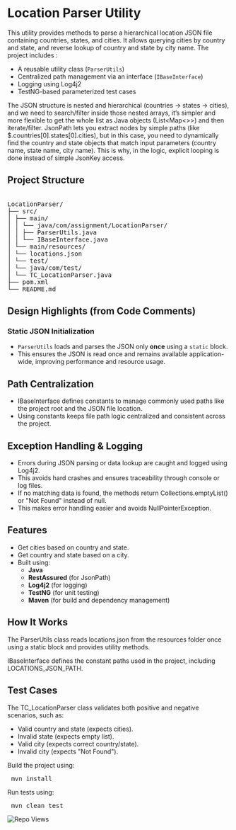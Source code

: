 # Location Parser Utility

This utility provides methods to parse a hierarchical location JSON file containing countries, states, and cities. It allows querying cities by country and state, and reverse lookup of country and state by city name. The project includes :

- A reusable utility class (`ParserUtils`)
- Centralized path management via an interface (`IBaseInterface`)
- Logging using Log4j2
- TestNG-based parameterized test cases

The JSON structure is nested and hierarchical (countries → states → cities), and we need to search/filter inside those nested arrays, it’s simpler and more flexible to get the whole list as Java objects (List<Map<>>) and then iterate/filter.
JsonPath lets you extract nodes by simple paths (like $.countries[0].states[0].cities), but in this case, you need to dynamically find the country and state objects that match input parameters (country name, state name, city name). This is why, in the logic, explicit looping is done instead of simple JsonKey access.


##  Project Structure

<pre> 
LocationParser/
├── src/
│ ├── main/
│ │ └── java/com/assignment/LocationParser/
│ │ ├── ParserUtils.java
│ │ └── IBaseInterface.java
│ └── main/resources/
│ └── locations.json
│ └── test/
│ └── java/com/test/
│ └── TC_LocationParser.java
├── pom.xml
└── README.md
</pre>

##  Design Highlights (from Code Comments)

###  Static JSON Initialization

- `ParserUtils` loads and parses the JSON only **once** using a `static` block.
- This ensures the JSON is read once and remains available application-wide, improving performance and resource usage.

## Path Centralization
 - IBaseInterface defines constants to manage commonly used paths like the project root and the JSON file location.
 - Using constants keeps file path logic centralized and consistent across the project.

## Exception Handling & Logging
- Errors during JSON parsing or data lookup are caught and logged using Log4j2.
- This avoids hard crashes and ensures traceability through console or log files.
- If no matching data is found, the methods return Collections.emptyList() or "Not Found" instead of null.
- This makes error handling easier and avoids NullPointerException.


## Features

- Get cities based on country and state.
- Get country and state based on a city.
- Built using:
  - **Java**
  - **RestAssured** (for JsonPath)
  - **Log4j2** (for logging)
  - **TestNG** (for unit testing)
  - **Maven** (for build and dependency management)

## How It Works
The ParserUtils class reads locations.json from the resources folder once using a static block and provides utility methods.

IBaseInterface defines the constant paths used in the project, including LOCATIONS_JSON_PATH.

## Test Cases
The TC_LocationParser class validates both positive and negative scenarios, such as:
- Valid country and state (expects cities).
- Invalid state (expects empty list).
- Valid city (expects correct country/state).
- Invalid city (expects "Not Found").
  

Build the project using:
<pre> mvn install </pre>

Run tests using:
<pre> mvn clean test </pre>

![Repo Views](https://komarev.com/ghpvc/?username=Viplav-kulal&repo=https://github.com/Viplav-Kulal/location-parser-utility.git&color=blue)



